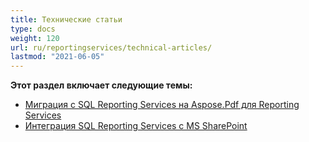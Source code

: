 ```yaml
---
title: Технические статьи
type: docs
weight: 120
url: ru/reportingservices/technical-articles/
lastmod: "2021-06-05"
---
```


**Этот раздел включает следующие темы:**
- [Миграция с SQL Reporting Services на Aspose.Pdf для Reporting Services](/pdf/reportingservices/migration-from-sql-reporting-services-to-aspose-pdf-for-reporting-services/)
- [Интеграция SQL Reporting Services с MS SharePoint](/pdf/reportingservices/sql-reporting-services-integration-with-ms-sharepoint/)